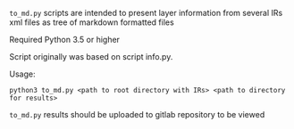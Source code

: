 `to_md.py` scripts are intended to present layer information 
from several IRs xml files as tree of markdown formatted files 

Required Python 3.5 or higher

Script originally was based on script info.py.

Usage:
```
python3 to_md.py <path to root directory with IRs> <path to directory for results>
```
`to_md.py` results should be uploaded to gitlab repository to be viewed
